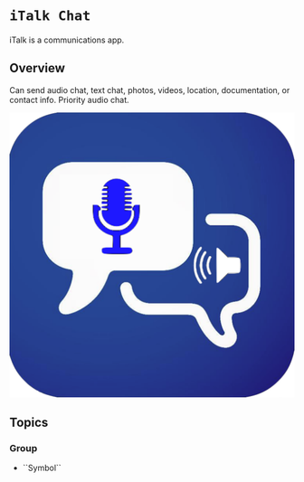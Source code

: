# ``iTalk Chat``

iTalk is a communications app. 

## Overview

Can send audio chat, text chat, photos, videos, location, documentation, or contact info. Priority audio chat.

![iTalk](images/iTalk.png) 

## Topics

### <!--@START_MENU_TOKEN@-->Group<!--@END_MENU_TOKEN@-->

- <!--@START_MENU_TOKEN@-->``Symbol``<!--@END_MENU_TOKEN@-->


